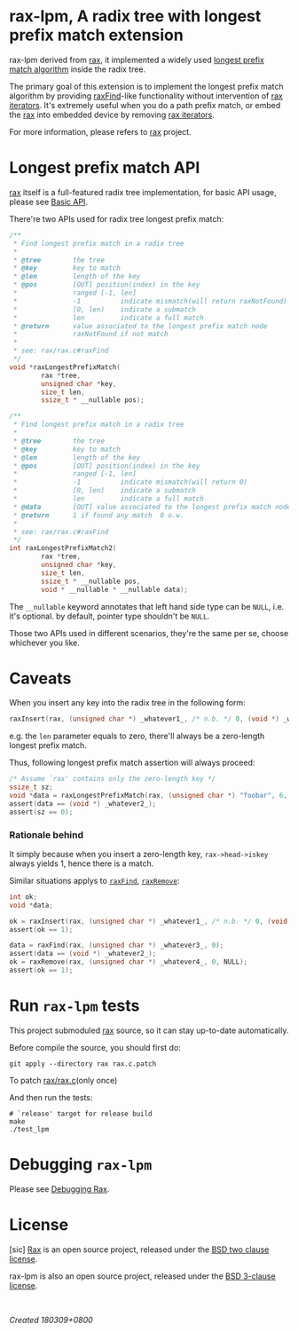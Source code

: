 # rax-lpm, A radix tree with longest prefix match extension

rax-lpm derived from [rax](https://github.com/antirez/rax), it implemented a widely used [longest prefix match algorithm](https://en.wikipedia.org/wiki/Longest_prefix_match) inside the radix tree.

The primary goal of this extension is to implement the longest prefix match algorithm by providing [raxFind](https://github.com/antirez/rax#key-lookup)-like functionality without intervention of [rax iterators](https://github.com/antirez/rax#iterators). It's extremely useful when you do a path prefix match, or embed the [rax](https://github.com/antirez/rax) into embedded device by removing [rax iterators](https://github.com/antirez/rax#iterators).

For more information, please refers to [rax](https://github.com/antirez/rax) project.

# Longest prefix match API

[rax](https://github.com/antirez/rax) itself is a full-featured radix tree implementation, for basic API usage, please see [Basic API](https://github.com/antirez/rax#basic-api).

There're two APIs used for radix tree longest prefix match:

```c
/**
 * Find longest prefix match in a radix tree
 *
 * @tree        the tree
 * @key         key to match
 * @len         length of the key
 * @pos         [OUT] position(index) in the key
 *              ranged [-1, len]
 *              -1          indicate mismatch(will return raxNotFound)
 *              [0, len)    indicate a submatch
 *              len         indicate a full match
 * @return      value associated to the longest prefix match node
 *              raxNotFound if not match
 *
 * see: rax/rax.c#raxFind
 */
void *raxLongestPrefixMatch(
        rax *tree,
        unsigned char *key,
        size_t len,
        ssize_t * __nullable pos);

/**
 * Find longest prefix match in a radix tree
 *
 * @tree        the tree
 * @key         key to match
 * @len         length of the key
 * @pos         [OUT] position(index) in the key
 *              ranged [-1, len]
 *              -1          indicate mismatch(will return 0)
 *              [0, len)    indicate a submatch
 *              len         indicate a full match
 * @data        [OUT] value associated to the longest prefix match node if found
 * @return      1 if found any match  0 o.w.
 *
 * see: rax/rax.c#raxFind
 */
int raxLongestPrefixMatch2(
        rax *tree,
        unsigned char *key,
        size_t len,
        ssize_t * __nullable pos,
        void * __nullable * __nullable data);
```

The `__nullable` keyword annotates that left hand side type can be `NULL`, i.e. it's optional. by default, pointer type shouldn't be `NULL`.

Those two APIs used in different scenarios, they're the same per se, choose whichever you like.

# Caveats

When you insert any key into the radix tree in the following form:

```c
raxInsert(rax, (unsigned char *) _whatever1_, /* n.b. */ 0, (void *) _whatever2_, NULL);
```

e.g. the `len` parameter equals to zero, there'll always be a zero-length longest prefix match.

Thus, following longest prefix match assertion will always proceed:

```c
/* Assume `rax' contains only the zero-length key */
ssize_t sz;
void *data = raxLongestPrefixMatch(rax, (unsigned char *) "foobar", 6, &sz);
assert(data == (void *) _whatever2_);
assert(sz == 0);
```

### Rationale behind

It simply because when you insert a zero-length key, `rax->head->iskey` always yields 1, hence there is a match.

Similar situations applys to [`raxFind`](https://github.com/antirez/rax#key-lookup), [`raxRemove`](https://github.com/antirez/rax#deleting-keys):

```c
int ok;
void *data;

ok = raxInsert(rax, (unsigned char *) _whatever1_, /* n.b. */ 0, (void *) _whatever2_, NULL);
assert(ok == 1);

data = raxFind(rax, (unsigned char *) _whatever3_, 0);
assert(data == (void *) _whatever2_);
ok = raxRemove(rax, (unsigned char *) _whatever4_, 0, NULL);
assert(ok == 1);
```

# Run `rax-lpm` tests

This project submoduled [rax](https://github.com/antirez/rax) source, so it can stay up-to-date automatically.

Before compile the source, you should first do:

```shell
git apply --directory rax rax.c.patch
```

To patch [rax/rax.c](https://github.com/antirez/rax/blob/master/rax.c)(only once)

And then run the tests:

```
# `release' target for release build
make
./test_lpm
```

# Debugging `rax-lpm`

Please see [Debugging Rax](https://github.com/antirez/rax#debugging-rax).

# License

[sic] [Rax](https://github.com/antirez/rax) is an open source project, released under the [BSD two clause license](https://github.com/antirez/rax/blob/master/COPYING).

rax-lpm is also an open source project, released under the [BSD 3-clause license](LICENSE).

<br>

*Created 180309+0800*
